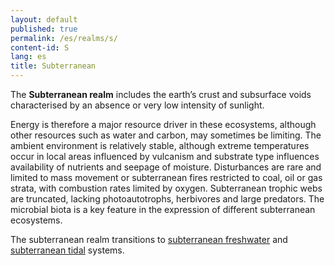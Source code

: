 ```yaml
---
layout: default
published: true
permalink: /es/realms/s/
content-id: S
lang: es
title: Subterranean
---
```


The **Subterranean realm** includes the earth’s crust and subsurface voids characterised by an absence or very low intensity of sunlight.

Energy is therefore a major resource driver in these ecosystems, although other resources such as water and carbon, may sometimes be limiting. The ambient environment is relatively stable, although extreme temperatures occur in local areas influenced by vulcanism and substrate type influences availability of nutrients and seepage of moisture. Disturbances are rare and limited to mass movement or subterranean fires restricted to coal, oil or gas strata, with combustion rates limited by oxygen. Subterranean trophic webs are truncated, lacking photoautotrophs, herbivores and large predators. The microbial biota is a key feature in the expression of different subterranean ecosystems.

The subterranean realm transitions to  [subterranean freshwater](/explore/realms/SF) and  [subterranean tidal](/explore/realms/SM) systems.
